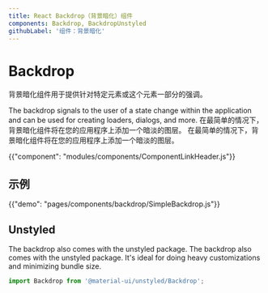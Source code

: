 ```yaml
---
title: React Backdrop（背景暗化）组件
components: Backdrop, BackdropUnstyled
githubLabel: '组件：背景暗化'
---
```


# Backdrop

<p class="description">背景暗化组件用于提供针对特定元素或这个元素一部分的强调。</p>

The backdrop signals to the user of a state change within the application and can be used for creating loaders, dialogs, and more. 在最简单的情况下，背景暗化组件将在您的应用程序上添加一个暗淡的图层。 在最简单的情况下，背景暗化组件将在您的应用程序上添加一个暗淡的图层。

{{"component": "modules/components/ComponentLinkHeader.js"}}

## 示例

{{"demo": "pages/components/backdrop/SimpleBackdrop.js"}}

## Unstyled

The backdrop also comes with the unstyled package. The backdrop also comes with the unstyled package. It's ideal for doing heavy customizations and minimizing bundle size.

```js
import Backdrop from '@material-ui/unstyled/Backdrop';
```
